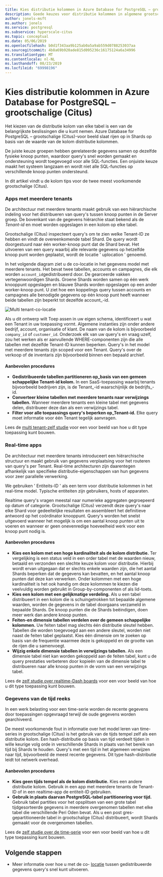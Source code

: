 ```yaml
---
title: Kies distributie kolommen in Azure Database for PostgreSQL – grootschalige (Citus)
description: Goede keuzes voor distributie kolommen in algemene grootschalige-scenario's
author: jonels-msft
ms.author: jonels
ms.service: postgresql
ms.subservice: hyperscale-citus
ms.topic: conceptual
ms.date: 05/06/2019
ms.openlocfilehash: b0d1f343aa9b125ab0a5a9ab559d0788253037aa
ms.sourcegitcommit: 4b8a69b920ade815d095236c16175124a6a34996
ms.translationtype: MT
ms.contentlocale: nl-NL
ms.lasthandoff: 08/23/2019
ms.locfileid: "69998196"
---
```

# <a name="choose-distribution-columns-in-azure-database-for-postgresql--hyperscale-citus"></a>Kies distributie kolommen in Azure Database for PostgreSQL – grootschalige (Citus)

Het kiezen van de distributie kolom van elke tabel is een van de belangrijkste beslissingen die u kunt nemen. Azure Database for PostgreSQL – grootschalige (Citus)-voor beeld slaat rijen op in Shards op basis van de waarde van de kolom distributie kolommen.

De juiste keuze groepen hebben gerelateerde gegevens samen op dezelfde fysieke knoop punten, waardoor query's snel worden gemaakt en ondersteuning wordt toegevoegd voor alle SQL-functies. Een onjuiste keuze maakt het systeem langzaam en wordt niet alle SQL-functies op verschillende knoop punten ondersteund.

In dit artikel vindt u de kolom tips voor de twee meest voorkomende grootschalige (Citus).

### <a name="multi-tenant-apps"></a>Apps met meerdere tenants

De architectuur met meerdere tenants maakt gebruik van een hiërarchische indeling voor het distribueren van query's tussen knoop punten in de Server groep. De bovenkant van de gegevens hiërarchie staat bekend als de *Tenant-id* en moet worden opgeslagen in een kolom op elke tabel.

Grootschalige (Citus) inspecteert query's om te zien welke Tenant-ID ze hebben en vindt de overeenkomende tabel Shard. De query wordt doorgestuurd naar één worker-knoop punt dat de Shard bevat. Het uitvoeren van een query waarbij alle relevante gegevens op hetzelfde knoop punt worden geplaatst, wordt de locatie ' uplocation ' genoemd.

In het volgende diagram ziet u de co-locatie in het gegevens model met meerdere tenants. Het bevat twee tabellen, accounts en campagnes, die elk worden `account_id`gedistribueerd door. De gearceerde vakken vertegenwoordigen Shards. Groene Shards worden samen op één werk knooppunt opgeslagen en blauwe Shards worden opgeslagen op een ander worker-knoop punt. U ziet hoe een koppelings query tussen accounts en campagnes alle benodigde gegevens op één knoop punt heeft wanneer beide tabellen zijn beperkt tot dezelfde account\_-id.

![Multi tenant-co-locatie](media/concepts-hyperscale-choosing-distribution-column/multi-tenant-colocation.png)

Als u dit ontwerp wilt Toep assen in uw eigen schema, identificeert u wat een Tenant in uw toepassing vormt. Algemene instanties zijn onder andere bedrijf, account, organisatie of klant. De naam van de kolom is bijvoorbeeld `company_id` of `customer_id`. Onderzoek elk van uw query's en vraag uzelf, zou het werken als er aanvullende WHERE-componenten zijn die alle tabellen met dezelfde Tenant-ID kunnen beperken.
Query's in het model met meerdere tenants zijn scoped voor een Tenant. Query's over de verkoop of de inventaris zijn bijvoorbeeld binnen een bepaald archief.

#### <a name="best-practices"></a>Aanbevolen procedures

-   **Gedistribueerde tabellen partitioneren op\_basis van een gemeen schappelijke Tenant-id kolom.** In een SaaS-toepassing waarbij tenants bijvoorbeeld bedrijven zijn, is de Tenant\_-id waarschijnlijk de bedrijfs\_-id.
-   **Converteer kleine tabellen met meerdere tenants naar verwijzings tabellen.** Wanneer meerdere tenants een kleine tabel met gegevens delen, distribueer deze dan als een verwijzings tabel.
-   **Filter voor alle toepassings query's beperken op\_Tenant-id.** Elke query moet informatie voor één Tenant tegelijk aanvragen.

Lees de [multi tenant-zelf studie](./tutorial-design-database-hyperscale-multi-tenant.md) voor een voor beeld van hoe u dit type toepassing kunt bouwen.

### <a name="real-time-apps"></a>Real-time apps

De architectuur met meerdere tenants introduceert een hiërarchische structuur en maakt gebruik van gegevens verplaatsing voor het routeren van query's per Tenant. Real-time architecturen zijn daarentegen afhankelijk van specifieke distributie-eigenschappen van hun gegevens voor zeer parallelle verwerking.

We gebruiken ' Entiteits-ID ' als een term voor distributie kolommen in het real-time model. Typische entiteiten zijn gebruikers, hosts of apparaten.

Realtime query's vragen meestal naar numerieke aggregaten gegroepeerd op datum of categorie. Grootschalige (Citus) verzendt deze query's naar elke Shard voor gedeeltelijke resultaten en assembleert het definitieve antwoord op het coördinator knooppunt. Query's worden het snelst uitgevoerd wanneer het mogelijk is om een aantal knoop punten uit te voeren en wanneer er geen onevenredige hoeveelheid werk voor een knoop punt nodig is.

#### <a name="best-practices"></a>Aanbevolen procedures

-   **Kies een kolom met een hoge kardinaliteit als de kolom distributie.** Ter vergelijking is een status veld in een order tabel met de waarden nieuw, betaald en verzonden een slechte keuze kolom voor distributie. Hierbij wordt ervan uitgegaan dat er slechts enkele waarden zijn, die het aantal Shards beperken dat de gegevens kan bevatten, en het aantal knoop punten dat deze kan verwerken. Onder kolommen met een hoge kardinaliteit is het ook handig om deze kolommen te kiezen die veelvuldig worden gebruikt in Group-by-componenten of als lid-toets.
-   **Kies een kolom met een gelijkmatige verdeling.** Als u een tabel distribueert in een kolom die is schuingetrokken tot bepaalde algemene waarden, worden de gegevens in de tabel doorgaans verzameld in bepaalde Shards. De knoop punten die de Shards beëindigen, doen meer werk dan andere knoop punten.
-   **Feiten-en dimensie tabellen verdelen over de gemeen schappelijke kolommen.**
    Uw feiten tabel mag slechts één distributie sleutel hebben. Tabellen die worden toegevoegd aan een andere sleutel, worden niet naast de feiten tabel geplaatst. Kies één dimensie om te zoeken op basis van de frequentie waarmee deze is gekoppeld en de grootte van de rijen die u samenvoegt.
-   **Wijzig enkele dimensie tabellen in verwijzings tabellen.** Als een dimensie tabel niet kan worden gekoppeld aan de feiten tabel, kunt u de query prestaties verbeteren door kopieën van de dimensie tabel te distribueren naar alle knoop punten in de vorm van een verwijzings tabel.

Lees de [zelf studie over realtime-Dash boards](./tutorial-design-database-hyperscale-realtime.md) voor een voor beeld van hoe u dit type toepassing kunt bouwen.

### <a name="time-series-data"></a>Gegevens van de tijd reeks

In een werk belasting voor een time-serie worden de recente gegevens door toepassingen opgevraagd terwijl de oude gegevens worden gearchiveerd.

De meest voorkomende fout in informatie over het model leren van time-series in grootschalige (Citus) is het gebruik van de tijds tempel zelf als een distributie kolom. Een hash-distributie op basis van tijd verdeelt tijden in wille keurige volg orde in verschillende Shards in plaats van het bereik van tijd bij Shards te houden. Query's met een tijd in het algemeen verwijzen naar tijd, bijvoorbeeld de meest recente gegevens. Dit type hash-distributie leidt tot netwerk overhead.

#### <a name="best-practices"></a>Aanbevolen procedures

-   **Kies geen tijds tempel als de kolom distributie.** Kies een andere distributie kolom. Gebruik in een app met meerdere tenants de Tenant-ID of in een realtime-app de entiteit-ID gebruiken.
-   **Gebruik in plaats daarvan PostgreSQL-tabel partitionering voor tijd.** Gebruik tabel partities voor het opsplitsen van een grote tabel tijdgesorteerde gegevens in meerdere overgenomen tabellen met elke tabel die verschillende Peri Oden bevat. Als u een post gres-gepartitioneerde tabel in grootschalige (Citus) distribueert, wordt Shards gemaakt voor de overgenomen tabellen.

Lees de [zelf studie over de time-serie](https://aka.ms/hyperscale-tutorial-timeseries) voor een voor beeld van hoe u dit type toepassing kunt bouwen.

## <a name="next-steps"></a>Volgende stappen
- Meer informatie over hoe u met de co- [locatie](concepts-hyperscale-colocation.md) tussen gedistribueerde gegevens query's snel kunt uitvoeren.
